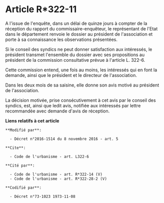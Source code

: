 # Article R*322-11

A l'issue de l'enquête, dans un délai de quinze jours à compter de la réception du rapport du commissaire-enquêteur, le
représentant de l'Etat dans le département renvoie le dossier au président de l'association et porte à sa connaissance les
observations présentées. 

Si le conseil des syndics ne peut donner satisfaction aux intéressés, le président transmet l'ensemble du dossier avec ses
propositions au président de la commission consultative prévue à l'article L. 322-6. 

Cette commission entend, une fois au moins, les intéressés qui en font la demande, ainsi que le président et le directeur de
l'association. 

Dans les deux mois de sa saisine, elle donne son avis motivé au président de l'association. 

La décision motivée, prise consécutivement à cet avis par le conseil des syndics, est, ainsi que ledit avis, notifiée aux
intéressés par lettre recommandée avec demande d'avis de réception.

**Liens relatifs à cet article**

	**Modifié par**:

	  - Décret n°2016-1514 du 8 novembre 2016 - art. 5

	**Cite**:

	  - Code de l'urbanisme - art. L322-6

	**Cité par**:

	  - Code de l'urbanisme - art. R*322-14 (V)
	  - Code de l'urbanisme - art. R*322-28-2 (V)

	**Codifié par**:

	  - Décret n°73-1023 1973-11-08
